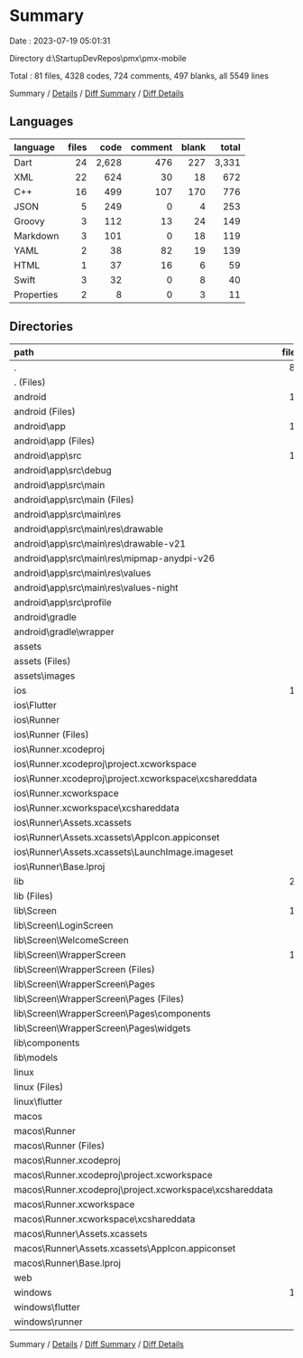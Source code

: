 # Summary

Date : 2023-07-19 05:01:31

Directory d:\\StartupDevRepos\\pmx\\pmx-mobile

Total : 81 files,  4328 codes, 724 comments, 497 blanks, all 5549 lines

Summary / [Details](details.md) / [Diff Summary](diff.md) / [Diff Details](diff-details.md)

## Languages
| language | files | code | comment | blank | total |
| :--- | ---: | ---: | ---: | ---: | ---: |
| Dart | 24 | 2,628 | 476 | 227 | 3,331 |
| XML | 22 | 624 | 30 | 18 | 672 |
| C++ | 16 | 499 | 107 | 170 | 776 |
| JSON | 5 | 249 | 0 | 4 | 253 |
| Groovy | 3 | 112 | 13 | 24 | 149 |
| Markdown | 3 | 101 | 0 | 18 | 119 |
| YAML | 2 | 38 | 82 | 19 | 139 |
| HTML | 1 | 37 | 16 | 6 | 59 |
| Swift | 3 | 32 | 0 | 8 | 40 |
| Properties | 2 | 8 | 0 | 3 | 11 |

## Directories
| path | files | code | comment | blank | total |
| :--- | ---: | ---: | ---: | ---: | ---: |
| . | 81 | 4,328 | 724 | 497 | 5,549 |
| . (Files) | 3 | 48 | 82 | 26 | 156 |
| android | 16 | 200 | 41 | 35 | 276 |
| android (Files) | 3 | 49 | 8 | 13 | 70 |
| android\\app | 12 | 146 | 33 | 20 | 199 |
| android\\app (Files) | 1 | 66 | 5 | 12 | 83 |
| android\\app\\src | 11 | 80 | 28 | 8 | 116 |
| android\\app\\src\\debug | 1 | 4 | 4 | 1 | 9 |
| android\\app\\src\\main | 9 | 72 | 20 | 6 | 98 |
| android\\app\\src\\main (Files) | 1 | 28 | 2 | 1 | 31 |
| android\\app\\src\\main\\res | 8 | 44 | 18 | 5 | 67 |
| android\\app\\src\\main\\res\\drawable | 1 | 4 | 0 | 2 | 6 |
| android\\app\\src\\main\\res\\drawable-v21 | 1 | 4 | 0 | 1 | 5 |
| android\\app\\src\\main\\res\\mipmap-anydpi-v26 | 2 | 10 | 0 | 0 | 10 |
| android\\app\\src\\main\\res\\values | 2 | 13 | 9 | 1 | 23 |
| android\\app\\src\\main\\res\\values-night | 2 | 13 | 9 | 1 | 23 |
| android\\app\\src\\profile | 1 | 4 | 4 | 1 | 9 |
| android\\gradle | 1 | 5 | 0 | 2 | 7 |
| android\\gradle\\wrapper | 1 | 5 | 0 | 2 | 7 |
| assets | 2 | 4 | 0 | 0 | 4 |
| assets (Files) | 1 | 1 | 0 | 0 | 1 |
| assets\\images | 1 | 3 | 0 | 0 | 3 |
| ios | 11 | 311 | 2 | 13 | 326 |
| ios\\Flutter | 1 | 26 | 0 | 1 | 27 |
| ios\\Runner | 8 | 269 | 2 | 10 | 281 |
| ios\\Runner (Files) | 3 | 60 | 0 | 4 | 64 |
| ios\\Runner.xcodeproj | 1 | 8 | 0 | 1 | 9 |
| ios\\Runner.xcodeproj\\project.xcworkspace | 1 | 8 | 0 | 1 | 9 |
| ios\\Runner.xcodeproj\\project.xcworkspace\\xcshareddata | 1 | 8 | 0 | 1 | 9 |
| ios\\Runner.xcworkspace | 1 | 8 | 0 | 1 | 9 |
| ios\\Runner.xcworkspace\\xcshareddata | 1 | 8 | 0 | 1 | 9 |
| ios\\Runner\\Assets.xcassets | 3 | 148 | 0 | 4 | 152 |
| ios\\Runner\\Assets.xcassets\\AppIcon.appiconset | 1 | 122 | 0 | 1 | 123 |
| ios\\Runner\\Assets.xcassets\\LaunchImage.imageset | 2 | 26 | 0 | 3 | 29 |
| ios\\Runner\\Base.lproj | 2 | 61 | 2 | 2 | 65 |
| lib | 25 | 2,716 | 476 | 236 | 3,428 |
| lib (Files) | 2 | 38 | 1 | 8 | 47 |
| lib\\Screen | 13 | 1,438 | 421 | 107 | 1,966 |
| lib\\Screen\\LoginScreen | 1 | 142 | 7 | 9 | 158 |
| lib\\Screen\\WelcomeScreen | 2 | 71 | 4 | 12 | 87 |
| lib\\Screen\\WrapperScreen | 10 | 1,225 | 410 | 86 | 1,721 |
| lib\\Screen\\WrapperScreen (Files) | 1 | 77 | 0 | 7 | 84 |
| lib\\Screen\\WrapperScreen\\Pages | 9 | 1,148 | 410 | 79 | 1,637 |
| lib\\Screen\\WrapperScreen\\Pages (Files) | 7 | 1,085 | 39 | 57 | 1,181 |
| lib\\Screen\\WrapperScreen\\Pages\\components | 1 | 0 | 370 | 15 | 385 |
| lib\\Screen\\WrapperScreen\\Pages\\widgets | 1 | 63 | 1 | 7 | 71 |
| lib\\components | 5 | 216 | 11 | 23 | 250 |
| lib\\models | 5 | 1,024 | 43 | 98 | 1,165 |
| linux | 5 | 94 | 27 | 38 | 159 |
| linux (Files) | 3 | 86 | 18 | 27 | 131 |
| linux\\flutter | 2 | 8 | 9 | 11 | 28 |
| macos | 7 | 479 | 0 | 11 | 490 |
| macos\\Runner | 5 | 463 | 0 | 9 | 472 |
| macos\\Runner (Files) | 3 | 52 | 0 | 7 | 59 |
| macos\\Runner.xcodeproj | 1 | 8 | 0 | 1 | 9 |
| macos\\Runner.xcodeproj\\project.xcworkspace | 1 | 8 | 0 | 1 | 9 |
| macos\\Runner.xcodeproj\\project.xcworkspace\\xcshareddata | 1 | 8 | 0 | 1 | 9 |
| macos\\Runner.xcworkspace | 1 | 8 | 0 | 1 | 9 |
| macos\\Runner.xcworkspace\\xcshareddata | 1 | 8 | 0 | 1 | 9 |
| macos\\Runner\\Assets.xcassets | 1 | 68 | 0 | 1 | 69 |
| macos\\Runner\\Assets.xcassets\\AppIcon.appiconset | 1 | 68 | 0 | 1 | 69 |
| macos\\Runner\\Base.lproj | 1 | 343 | 0 | 1 | 344 |
| web | 2 | 72 | 16 | 7 | 95 |
| windows | 10 | 404 | 80 | 131 | 615 |
| windows\\flutter | 2 | 8 | 9 | 11 | 28 |
| windows\\runner | 8 | 396 | 71 | 120 | 587 |

Summary / [Details](details.md) / [Diff Summary](diff.md) / [Diff Details](diff-details.md)